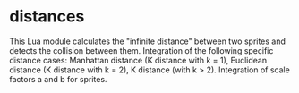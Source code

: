 # distances
This Lua module calculates the "infinite distance" between two sprites and detects the collision between them. Integration of the following specific distance cases: Manhattan distance (K distance with k = 1), Euclidean distance (K distance with k = 2), K distance (with k > 2). Integration of scale factors a and b for sprites.
